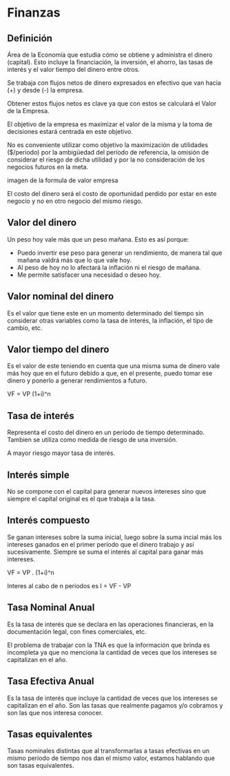 # Finanzas

## Definición

Área de la Economía que estudia cómo se obtiene y administra el dinero (capital). Esto incluye la financiación, la inversión, el ahorro, las tasas de interés y el valor tiempo del dinero entre otros.

Se trabaja con flujos netos de dinero expresados en efectivo que van hacia (+) y desde (-) la empresa.

Obtener estos flujos netos es clave ya que con estos se calculará el Valor de la Empresa.

El objetivo de la empresa es maximizar el valor de la misma y la toma de decisiones estará centrada en este objetivo.

No es conveniente utilizar como objetivo la maximización de utilidades ($/periodo) por la ambigüedad del período de referencia, la omisión de considerar el riesgo de dicha utilidad y por la no consideración de los negocios futuros en la meta.

imagen de la formula de valor empresa

El costo del dinero será el costo de oportunidad perdido por estar en este negocio y no en otro negocio del mismo riesgo.

## Valor del dinero

Un peso hoy vale más que un peso mañana. Esto es así porque:

- Puedo invertir ese peso para generar un rendimiento, de manera tal que mañana valdrá más que lo que vale hoy.
- Al peso de hoy no lo afectará la inflación ni el riesgo de mañana.
- Me permite satisfacer una necesidad o deseo hoy.

## Valor nominal del dinero

Es el valor que tiene este en un momento determinado del tiempo sin considerar otras variables como la tasa de interés, la inflación, el tipo de cambio, etc.

## Valor tiempo del dinero

Es el valor de este teniendo en cuenta que una misma suma de dinero vale más hoy que en el futuro debido a que, en el presente, puedo tomar ese dinero y ponerlo a generar rendimientos a futuro.

VF = VP (1+i)^n

## Tasa de interés

Representa el costo del dinero en un período de tiempo determinado. Tambien se utiliza como medida de riesgo de una inversión.

A mayor riesgo mayor tasa de interés.

## Interés simple

No se compone con el capital para generar nuevos intereses sino que siempre el capital original es el que trabaja a la tasa.

## Interés compuesto 

Se ganan intereses sobre la suma inicial, luego sobre la suma incial más los intereses ganados en el primer período que el dinero trabajo y así sucesivamente. Siempre se suma el interés al capital para ganar más intereses.

VF = VP . (1+i)^n

Interes al cabo de n periodos es I = VF - VP

## Tasa Nominal Anual

Es la tasa de interés que se declara en las operaciones financieras, en la documentación legal, con fines comerciales, etc.

El problema de trabajar con la TNA es que la información que brinda es incompleta ya que no menciona la cantidad de veces que los intereses se capitalizan en el año.

## Tasa Efectiva Anual

Es la tasa de interés que incluye la cantidad de veces que los intereses se capitalizan en el año. Son las tasas que realmente pagamos y/o cobramos y son las que nos interesa conocer.

## Tasas equivalentes

Tasas nominales distintas que al transformarlas a tasas efectivas en un mismo período de tiempo nos dan el mismo valor, estamos hablando que son tasas equivalentes.
